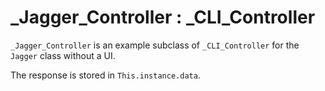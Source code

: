 # _Jagger_Controller : _CLI_Controller

`_Jagger_Controller` is an example subclass of `_CLI_Controller` for the `Jagger` class without a UI. 

The response is stored in `This.instance.data`.
